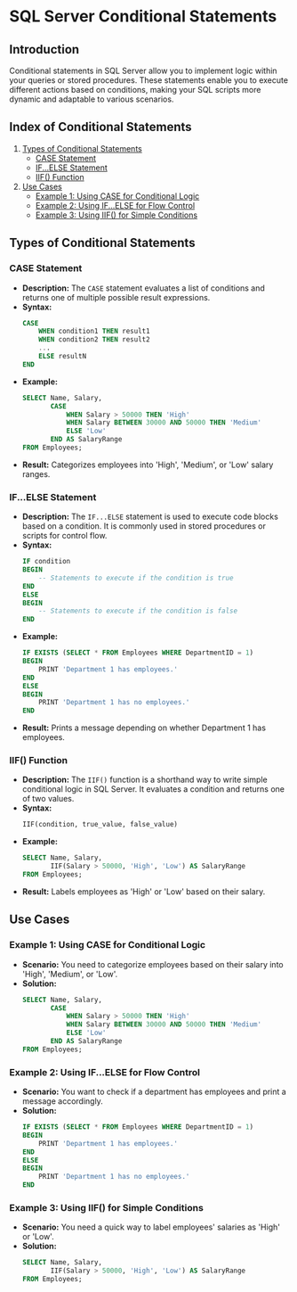 # SQL Server Conditional Statements

## Introduction
Conditional statements in SQL Server allow you to implement logic within your queries or stored procedures. These statements enable you to execute different actions based on conditions, making your SQL scripts more dynamic and adaptable to various scenarios.

## Index of Conditional Statements

1. [Types of Conditional Statements](#types-of-conditional-statements)
   - [CASE Statement](#case-statement)
   - [IF...ELSE Statement](#ifelse-statement)
   - [IIF() Function](#iif-function)
2. [Use Cases](#use-cases)
   - [Example 1: Using CASE for Conditional Logic](#example-1-using-case-for-conditional-logic)
   - [Example 2: Using IF...ELSE for Flow Control](#example-2-using-ifelse-for-flow-control)
   - [Example 3: Using IIF() for Simple Conditions](#example-3-using-iif-for-simple-conditions)

## Types of Conditional Statements

### CASE Statement
- **Description:** The `CASE` statement evaluates a list of conditions and returns one of multiple possible result expressions.
- **Syntax:**
    ```sql
    CASE
        WHEN condition1 THEN result1
        WHEN condition2 THEN result2
        ...
        ELSE resultN
    END
    ```
- **Example:**
    ```sql
    SELECT Name, Salary,
           CASE 
               WHEN Salary > 50000 THEN 'High'
               WHEN Salary BETWEEN 30000 AND 50000 THEN 'Medium'
               ELSE 'Low'
           END AS SalaryRange
    FROM Employees;
    ```
- **Result:** Categorizes employees into 'High', 'Medium', or 'Low' salary ranges.

### IF...ELSE Statement
- **Description:** The `IF...ELSE` statement is used to execute code blocks based on a condition. It is commonly used in stored procedures or scripts for control flow.
- **Syntax:**
    ```sql
    IF condition
    BEGIN
        -- Statements to execute if the condition is true
    END
    ELSE
    BEGIN
        -- Statements to execute if the condition is false
    END
    ```
- **Example:**
    ```sql
    IF EXISTS (SELECT * FROM Employees WHERE DepartmentID = 1)
    BEGIN
        PRINT 'Department 1 has employees.'
    END
    ELSE
    BEGIN
        PRINT 'Department 1 has no employees.'
    END
    ```
- **Result:** Prints a message depending on whether Department 1 has employees.

### IIF() Function
- **Description:** The `IIF()` function is a shorthand way to write simple conditional logic in SQL Server. It evaluates a condition and returns one of two values.
- **Syntax:**
    ```sql
    IIF(condition, true_value, false_value)
    ```
- **Example:**
    ```sql
    SELECT Name, Salary,
           IIF(Salary > 50000, 'High', 'Low') AS SalaryRange
    FROM Employees;
    ```
- **Result:** Labels employees as 'High' or 'Low' based on their salary.

## Use Cases

### Example 1: Using CASE for Conditional Logic
- **Scenario:** You need to categorize employees based on their salary into 'High', 'Medium', or 'Low'.
- **Solution:**
    ```sql
    SELECT Name, Salary,
           CASE 
               WHEN Salary > 50000 THEN 'High'
               WHEN Salary BETWEEN 30000 AND 50000 THEN 'Medium'
               ELSE 'Low'
           END AS SalaryRange
    FROM Employees;
    ```

### Example 2: Using IF...ELSE for Flow Control
- **Scenario:** You want to check if a department has employees and print a message accordingly.
- **Solution:**
    ```sql
    IF EXISTS (SELECT * FROM Employees WHERE DepartmentID = 1)
    BEGIN
        PRINT 'Department 1 has employees.'
    END
    ELSE
    BEGIN
        PRINT 'Department 1 has no employees.'
    END
    ```

### Example 3: Using IIF() for Simple Conditions
- **Scenario:** You need a quick way to label employees' salaries as 'High' or 'Low'.
- **Solution:**
    ```sql
    SELECT Name, Salary,
           IIF(Salary > 50000, 'High', 'Low') AS SalaryRange
    FROM Employees;
    ```

